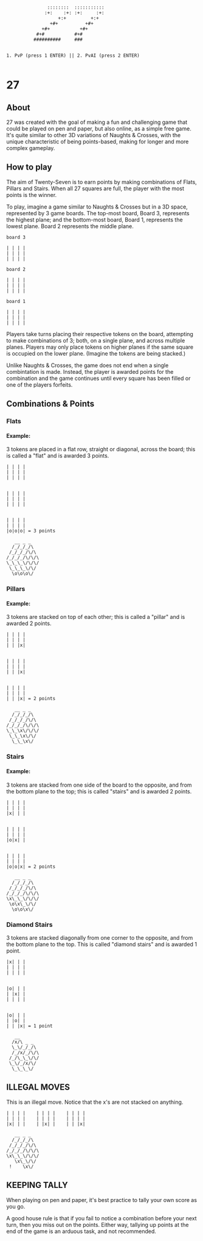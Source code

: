 ```
               ::::::::  :::::::::::  
              :+:    :+: :+:     :+:  
                   +:+         +:+    
                +#+          +#+      
             +#+           +#+        
           #+#           #+#          
          ##########     ###          


1. PvP (press 1 ENTER) || 2. PvAI (press 2 ENTER)


```


# 27

## About

27 was created with the goal of making a fun and challenging game that could be played on pen and paper,
but also online, as a simple free game. It's quite similar to other 3D variations of Naughts & Crosses, with
the unique characteristic of being points-based, making for longer and more complex gameplay.

## How to play

The aim of Twenty-Seven is to earn points by making combinations of Flats, Pillars and Stairs. When all 27 squares
are full, the player with the most points is the winner.

To play, imagine a game similar to Naughts & Crosses but in a 3D space, represented by 3 game boards.
The top-most board, Board 3, represents the highest plane; and the bottom-most board, Board 1, represents the lowest plane.
Board 2 represents the middle plane.

```
board 3

| | | |
| | | |
| | | |

board 2

| | | |
| | | |
| | | |

board 1

| | | |
| | | |
| | | |
```
Players take turns placing their respective tokens on the board, attempting to make combinations of 3; both, on a single plane, and across 
multiple planes. Players may only place tokens on higher planes if the same square is occupied on the lower plane.
(Imagine the tokens are being stacked.)

Unlike Naughts & Crosses, the game does not end when a single combintation is made. Instead, the player is awarded points for the combination
and the game continues until every square has been filled or one of the players forfeits.

## Combinations & Points

### Flats

#### Example:
3 tokens are placed in a flat row, straight or diagonal, across the board; this is called
a "flat" and is awarded 3 points.

```
| | | |
| | | |
| | | |


| | | |
| | | |
| | | |


| | | |
| | | |
|o|o|o| = 3 points

   __ _ _
  /_/_/_/\
 /_/_/_/\/\
/_/_/_/\/\/\
\_\_\_\/\/\/
 \_\_\_\/\/
  \o\o\o\/

```

### Pillars

#### Example:
3 tokens are stacked on top of each other; this is called a "pillar" and is 
awarded 2 points.

```
| | | |
| | | |
| | |x|


| | | |
| | | |
| | |x|


| | | |
| | | |
| | |x| = 2 points

   __ _ _
  /_/_/_/\
 /_/_/_/\/\
/_/_/_/\/\/\
\_\_\x\/\/\/
 \_\_\x\/\/
  \_\_\x\/

```

### Stairs

#### Example:
3 tokens are stacked from one side of the board to the opposite, and from 
the bottom plane to the top; this is called "stairs" and is awarded 2 points. 


```
| | | |
| | | |
|x| | |


| | | |
| | | |
|o|x| |


| | | |
| | | |
|o|o|x| = 2 points       
     
   __ _ _
  /_/_/_/\
 /_/_/_/\/\
/_/_/_/\/\/\
\x\_\_\/\/\/
 \o\x\_\/\/
  \o\o\x\/

```

### Diamond Stairs

3 tokens are stacked diagonally from one corner to the opposite, and from the 
bottom plane to the top. This is called "diamond stairs" and is awarded 1 point.


```
|x| | |
| | | |
| | | |


|o| | |
| |x| |
| | | |


|o| | |
| |o| |
| | |x| = 1 point

   __ 
  /x/\ _ _
  \_\/_/_/\
  /_/x/_/\/\
 /_/\_\_\/\/
 \_\/_/x/\/
  \_\_\_\/

```

## ILLEGAL MOVES


This is an illegal move. Notice that the x's are not stacked on anything.

```
| | | |    | | | |    | | | |
| | | |    | | | |    | | | |
|x| | |    | |x| |    | | |x|
  
   __ _ _
  /_/_/_/\
 /_/_/_/\/\
/_/_/_/\/\/\
\x\_\_\/\/\/
   \x\_\/\/
 !    \x\/

```


## KEEPING TALLY

When playing on pen and paper, it's best practice to tally your own score
as you go. 

A good house rule is that if you fail to notice a combination before your next turn, 
then you miss out on the points. Either way, tallying up points at the end of 
the game is an arduous task, and not recommended.

